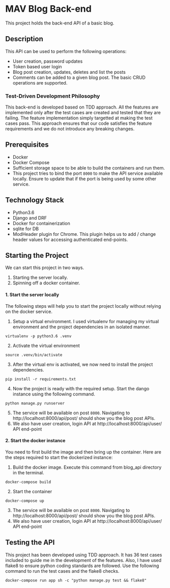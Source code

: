 # MAV Blog Back-end
This project holds the back-end API of a basic blog.

## Description
This API can be used to perform the following operations:
- User creation, password updates
- Token based user login
- Blog post creation, updates, deletes and list the posts
- Comments can be added to a given blog post. The basic CRUD operations are supported.

### Test-Driven Development Philosophy
This back-end is developed based on TDD approach. All the features are implemented only after the test cases are created and tested that they are failing. The feature implementation simply targetted at making the test cases pass. This approach ensures that our code satisfies the feature requirements and we do not introduce any breaking changes.

## Prerequisites
- Docker
- Docker Compose
- Sufficient storage space to be able to build the containers and run them.
- This project tries to bind the port `8000` to make the API service available locally. Ensure to update that if the port is being used by some other service.

## Technology Stack
- Python3.6
- Django and DRF
- Docker for containerization
- sqlite for DB
- ModHeader plugin for Chrome. This plugin helps us to add / change header values for accessing authenticated end-points.

## Starting the Project
We can start this project in two ways.
1. Starting the server locally.
2. Spinning off a docker container.

#### 1. Start the server locally
The following steps will help you to start the project locally without relying on the docker service.
1. Setup a virtual environment. I used virtualenv for managing my virtual environment and the project dependencies in an isolated manner.
```commandline
virtualenv -p python3.6 .venv
```
2. Activate the virtual environment
```commandline
source .venv/bin/activate
```
3. After the virtual env is activated, we now need to install the project dependencies.
```
pip install -r requirements.txt
```
4. Now the project is ready with the required setup. Start the dango instance using the following command.
```commandline
python manage.py runserver
```
5. The service will be available on post `8000`. Navigating to http://localhost:8000/api/post/ should show you the blog post APIs.
6. We also have user creation, login API at http://localhost:8000/api/user/ API end-point

#### 2. Start the docker instance
You need to first build the image and then bring up the container. Here are the steps required to start the dockerized instance:
1. Build the docker image. Execute this command from blog_api directory in the terminal.
```commandline
docker-compose build
```
2. Start the container
```commandline
docker-compose up
```
3. The service will be available on post `8000`. Navigating to http://localhost:8000/api/post/ should show you the blog post APIs.
4. We also have user creation, login API at http://localhost:8000/api/user/ API end-point

## Testing the API
This project has been developed using TDD approach. It has 36 test cases included to guide me in the development of the features. Also, I have used flake8 to ensure python coding standards are followed. Use the following command to run the test cases and the flake8 checks.
```commandline
docker-compose run app sh -c "python manage.py test && flake8"
```
